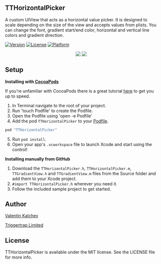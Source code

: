 TTHorizontalPicker
-----
A custom UIView that acts as a horizontal value picker. It is designed to scale depending on the size of the view and accepts values from plists. You can change the font, gradient start/end color, horizontal and vertical line colors and gradient direction.
 
[![Version](https://img.shields.io/cocoapods/v/TTHorizontalPicker.svg?style=flat)](http://cocoapods.org/pods/TTHorizontalPicker)
[![License](https://img.shields.io/cocoapods/l/TTHorizontalPicker.svg?style=flat)](http://cocoapods.org/pods/TTHorizontalPicker)
[![Platform](https://img.shields.io/cocoapods/p/TTHorizontalPicker.svg?style=flat)](http://cocoapods.org/pods/TTHorizontalPicker)

<p align="center"><img src="https://github.com/TriggerTrap/TTHorizontalPicker/blob/master/picker_one_string.gif"/> <img src="https://github.com/TriggerTrap/TTHorizontalPicker/blob/master/picker_two_strings.gif"/></p>

Setup
-----

**Installing with [CocoaPods](http://cocoapods.org)**

If you're unfamiliar with CocoaPods there is a great tutorial [here](http://www.raywenderlich.com/12139/introduction-to-cocoapods) to get you up to speed.

1. In Terminal navigate to the root of your project.
2. Run 'touch Podfile' to create the Podfile.
3. Open the Podfile using 'open -e Podfile'
4. Add the pod `TTHorizontalPicker` to your [Podfile](https://github.com/CocoaPods/CocoaPods/wiki/A-Podfile).
 
```ruby
pod "TTHorizontalPicker"
```

5. Run `pod install`.
6. Open your app's `.xcworkspace` file to launch Xcode and start using the control!

**Installing manually from GitHub**

1.  Download the `TTHorizontalPicker.h`, `TTHorizontalPicker.m`, `TTGradientView.h` and `TTGradientView.m` files from the Source folder and add them to your Xcode project.
2.  `#import TTHorizontalPicker.h` wherever you need it.
3.  Follow the included sample project to get started.

Author
----- 
 
[Valentin Kalchev](https://github.com/Valentin-Kalchev)

[Triggertrap Limited](https://github.com/TriggerTrap)

License
-----  

TTHorizontalPicker is available under the MIT license. See the LICENSE file for more info.
